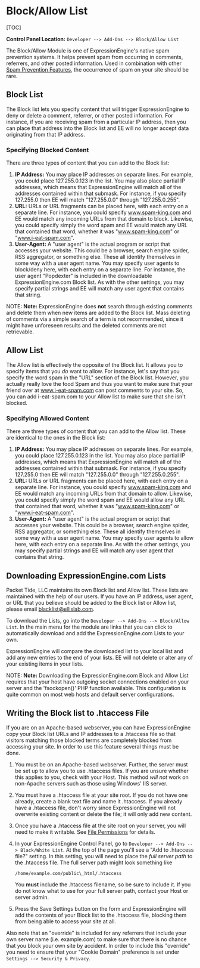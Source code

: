 <!--
    This source file is part of the open source project
    ExpressionEngine User Guide (https://github.com/ExpressionEngine/ExpressionEngine-User-Guide)

    @link      https://expressionengine.com/
    @copyright Copyright (c) 2003-2020, Packet Tide, LLC (https://packettide.com)
    @license   https://expressionengine.com/license Licensed under Apache License, Version 2.0
-->

# Block/Allow List

[TOC]

**Control Panel Location:** `Developer --> Add-Ons --> Block/Allow List`

The Block/Allow Module is one of ExpressionEngine's native spam prevention systems. It helps prevent spam from occurring in comments, referrers, and other posted information. Used in combination with other [Spam Prevention Features](security/spam-protection.md), the occurrence of spam on your site should be rare.

## Block List

The Block list lets you specify content that will trigger ExpressionEngine to deny or delete a comment, referrer, or other posted information. For instance, if you are receiving spam from a particular IP address, then you can place that address into the Block list and EE will no longer accept data originating from that IP address.

### Specifying Blocked Content

There are three types of content that you can add to the Block list:

1.  **IP Address:** You may place IP addresses on separate lines. For example, you could place 127.255.0.123 in the list. You may also place partial IP addresses, which means that ExpressionEngine will match all of the addresses contained within that submask. For instance, if you specify 127.255.0 then EE will match "127.255.0.0" through "127.255.0.255".
2.  **URL:** URLs or URL fragments can be placed here, with each entry on a separate line. For instance, you could specify www.spam-king.com and EE would match any incoming URLs from that domain to block. Likewise, you could specify simply the word spam and EE would match any URL that contained that word, whether it was "www.spam-king.com" or "www.i-eat-spam.com".
3.  **User-Agent:** A "user agent" is the actual program or script that accesses your website. This could be a browser, search engine spider, RSS aggregator, or something else. These all identify themselves in some way with a user agent name. You may specify user agents to block/deny here, with each entry on a separate line. For instance, the user agent "Popdexter" is included in the downloadable ExpressionEngine.com Block list. As with the other settings, you may specify partial strings and EE will match any user agent that contains that string.

NOTE: **Note:** ExpressionEngine does **not** search through existing comments and delete them when new items are added to the Block list. Mass deleting of comments via a simple search of a term is not recommended, since it might have unforeseen results and the deleted comments are not retrievable.

## Allow List

The Allow list is effectively the opposite of the Block list. It allows you to specify items that you _do_ want to allow. For instance, let's say that you specify the word spam in the "URL" section of the Block list. However, you actually really love the food Spam and thus you want to make sure that your friend over at www.i-eat-spam.com can post comments to your site. So, you can add i-eat-spam.com to your Allow list to make sure that she isn't blocked.

### Specifying Allowed Content

There are three types of content that you can add to the Allow list. These are identical to the ones in the Block list:

1.  **IP Address:** You may place IP addresses on separate lines. For example, you could place 127.255.0.123 in the list. You may also place partial IP addresses, which means that ExpressionEngine will match all of the addresses contained within that submask. For instance, if you specify 127.255.0 then EE will match "127.255.0.0" through "127.255.0.255".
2.  **URL:** URLs or URL fragments can be placed here, with each entry on a separate line. For instance, you could specify www.spam-king.com and EE would match any incoming URLs from that domain to allow. Likewise, you could specify simply the word spam and EE would allow any URL that contained that word, whether it was "www.spam-king.com" or "www.i-eat-spam.com".
3.  **User-Agent:** A "user agent" is the actual program or script that accesses your website. This could be a browser, search engine spider, RSS aggregator, or something else. These all identify themselves in some way with a user agent name. You may specify user agents to allow here, with each entry on a separate line. As with the other settings, you may specify partial strings and EE will match any user agent that contains that string.

## Downloading ExpressionEngine.com Lists

Packet Tide, LLC maintains its own Block list and Allow list. These lists are maintained with the help of our users. If you have an IP address, user agent, or URL that you believe should be added to the Block list or Allow list, please email <blacklist@ellislab.com>.

To download the Lists, go into the `Developer --> Add-Ons --> Block/Allow List`. In the main menu for the module are links that you can click to automatically download and add the ExpressionEngine.com Lists to your own.

ExpressionEngine will compare the downloaded list to your local list and add any new entries to the end of your lists. EE will not delete or alter any of your existing items in your lists.

NOTE: **Note:** Downloading the ExpressionEngine.com Block and Allow List requires that your host have outgoing socket connections enabled on your server and the 'fsockopen()' PHP function available. This configuration is quite common on most web hosts and default server configurations.

## Writing the Block list to .htaccess File

If you are on an Apache-based webserver, you can have ExpressionEngine copy your Block list URLs and IP addresses to a .htaccess file so that visitors matching those blocked terms are completely blocked from accessing your site. In order to use this feature several things must be done.

1.  You must be on an Apache-based webserver. Further, the server must be set up to allow you to use .htaccess files. If you are unsure whether this applies to you, check with your Host. This method _will not_ work on non-Apache servers such as those using Windows' IIS server.
2.  You must have a .htaccess file at your site root. If you do not have one already, create a blank text file and name it .htaccess. If you already have a .htaccess file, don't worry since ExpressionEngine will not overwrite existing content or delete the file; it will only add new content.
3.  Once you have a .htaccess file at the site root on your server, you will need to make it writable. See [File Permissions](troubleshooting/general.md#file-permissions) for details.
4.  In your ExpressionEngine Control Panel, go to `Developer --> Add-Ons --> Black/White List`. At the top of the page you'll see a "Add to .htaccess file?" setting. In this setting, you will need to place the _full server path_ to the .htaccess file. The full server path might look something like

    `/home/example.com/public\_html/.htaccess`

    You **must** include the .htaccess filename, so be sure to include it. If you do not know what to use for your full server path, contact your Host or server admin.

5.  Press the Save Settings button on the form and ExpressionEngine will add the contents of your Block list to the .htaccess file, blocking them from being able to access your site at all.

Also note that an "override" is included for any referrers that include your own server name (i.e. example.com) to make sure that there is no chance that you block your own site by accident. In order to include this "override" you need to ensure that your "Cookie Domain" preference is set under `Settings --> Security & Privacy`.
